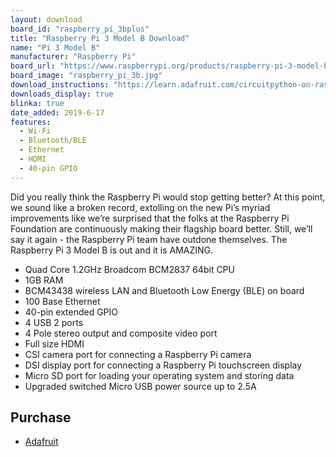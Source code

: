 ```yaml
---
layout: download
board_id: "raspberry_pi_3bplus"
title: "Raspberry Pi 3 Model B Download"
name: "Pi 3 Model B"
manufacturer: "Raspberry Pi"
board_url: "https://www.raspberrypi.org/products/raspberry-pi-3-model-b/"
board_image: "raspberry_pi_3b.jpg"
download_instructions: "https://learn.adafruit.com/circuitpython-on-raspberrypi-linux/installing-circuitpython-on-raspberry-pi"
downloads_display: true
blinka: true
date_added: 2019-6-17
features:
  - Wi-Fi
  - Bluetooth/BLE
  - Ethernet
  - HDMI
  - 40-pin GPIO
---
```


Did you really think the Raspberry Pi would stop getting better? At this point, we sound like a broken record, extolling on the new Pi’s myriad improvements like we’re surprised that the folks at the Raspberry Pi Foundation are continuously making their flagship board better.  Still, we’ll say it again - the Raspberry Pi team have outdone themselves. The Raspberry Pi 3 Model B is out and it is AMAZING.

- Quad Core 1.2GHz Broadcom BCM2837 64bit CPU
- 1GB RAM
- BCM43438 wireless LAN and Bluetooth Low Energy (BLE) on board
- 100 Base Ethernet
- 40-pin extended GPIO
- 4 USB 2 ports
- 4 Pole stereo output and composite video port
- Full size HDMI
- CSI camera port for connecting a Raspberry Pi camera
- DSI display port for connecting a Raspberry Pi touchscreen display
- Micro SD port for loading your operating system and storing data
- Upgraded switched Micro USB power source up to 2.5A

## Purchase
* [Adafruit](https://www.adafruit.com/product/3055)
